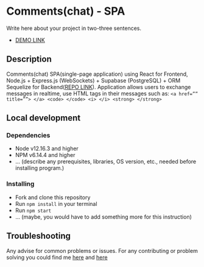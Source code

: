 # Comments(chat) - SPA

Write here about your project in two-three sentences.
- [DEMO LINK](https://vadymbaranov.github.io/comments_SPA_frontend)

## Description
Comments(chat) SPA(single-page application) using React for Frontend, Node.js + Express.js (WebSockets) + Supabase (PostgreSQL) + ORM Sequelize for Backend([REPO LINK](https://github.com/vadymbaranov/comments_SPA_backend)).
Application allows users to exchange messages in realtime, use HTML tags in their messages such as: `<a href=”” title=””> </a> <code> </code> <i> </i> <strong> </strong>`

## Local development

### Dependencies
* Node v12.16.3 and higher
* NPM v6.14.4 and higher
* ... (describe any prerequisites, libraries, OS version, etc., needed before installing program.)


### Installing
* Fork and clone this repository
* Run `npm install` in your terminal
* Run `npm start`
* ... (maybe, you would have to add something more for this instruction)

## Troubleshooting

Any advise for common problems or issues.
For any contributing or problem solving you could find me [here]() and [here]()
